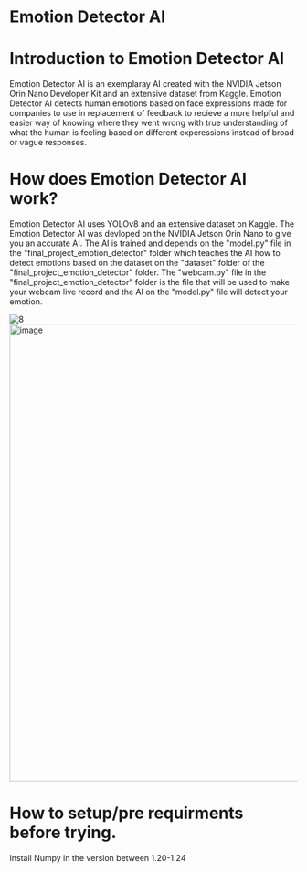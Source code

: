 
# Emotion Detector AI

# Introduction to Emotion Detector AI
Emotion Detector AI is an exemplaray AI created with the NVIDIA Jetson Orin Nano Developer Kit and an extensive dataset from Kaggle.
Emotion Detector AI detects human emotions based on face expressions made for companies to use in replacement of feedback to recieve a more helpful and easier way of knowing where they went wrong with true understanding of what the human is feeling based on different experessions instead of broad or vague responses.

# How does Emotion Detector AI work?
Emotion Detector AI uses YOLOv8 and an extensive dataset on Kaggle. The Emotion Detector AI was devloped on the NVIDIA Jetson Orin Nano to give you an accurate AI.
The AI is trained and depends on the "model.py" file in the "final_project_emotion_detector" folder which teaches the AI how to detect emotions based on the dataset on the "dataset" folder of the "final_project_emotion_detector" folder. The "webcam.py" file in the "final_project_emotion_detector" folder is the file that will be used to make your webcam live record and the AI on the "model.py" file will detect your emotion.
 
![8](https://github.com/user-attachments/assets/5c3394a3-b150-4638-94e8-97f2cfec4691)
<img width="1280" height="800" alt="image" src="https://github.com/user-attachments/assets/91d14ac8-d381-45eb-a620-b953d1b48b37" />



# How to setup/pre requirments before trying. 
Install Numpy in the version between 1.20-1.24
